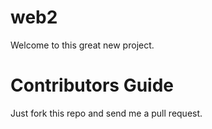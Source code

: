 web2
====

Welcome to this great new project.

Contributors Guide
==================

Just fork this repo and send me a pull request.
